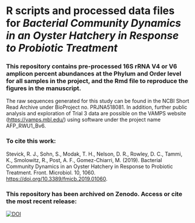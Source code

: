 # R scripts and processed data files for *Bacterial Community Dynamics in an Oyster Hatchery in Response to Probiotic Treatment*


### This repository contains pre-processed 16S rRNA V4 or V6 amplicon percent abundances at the Phylum and Order level for all samples in the project, and the Rmd file to reproduce the figures in the manuscript. 
The raw sequences generated for this study can be found in the NCBI Short Read Archive under BioProject no. PRJNA518081. In addition, further public analysis and exploration of Trial 3 data are possible on the VAMPS website (https://vamps.mbl.edu/) using software under the project name AFP_RWU1_Bv6.

### To cite this work: 
Stevick, R. J., Sohn, S., Modak, T. H., Nelson, D. R., Rowley, D. C., Tammi, K., Smolowitz, R., Post, A. F., Gomez-Chiarri, M. (2019). Bacterial Community Dynamics in an Oyster Hatchery in Response to Probiotic Treatment. Front. Microbiol. 10, 1060. https://doi.org/10.3389/fmicb.2019.01060.

### This repository has been archived on Zenodo. Access or cite the most recent release:
[![DOI](https://zenodo.org/badge/DOI/10.5281/zenodo.2658685.svg)](https://doi.org/10.5281/zenodo.2658685)
